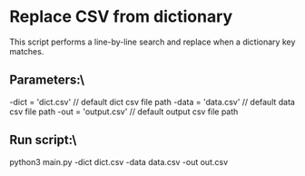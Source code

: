# Replace CSV from dictionary
This script performs a line-by-line search and replace when a dictionary key matches.

## Parameters:\
-dict = 'dict.csv' // default dict csv file path
-data = 'data.csv' // default data csv file path
-out = 'output.csv' // default output csv file path

## Run script:\
python3 main.py -dict dict.csv -data data.csv -out out.csv